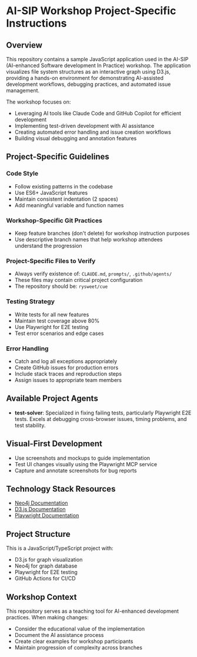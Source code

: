 # AI-SIP Workshop Project-Specific Instructions

## Overview

This repository contains a sample JavaScript application used in the AI-SIP (AI-enhanced Software development In Practice) workshop. The application visualizes file system structures as an interactive graph using D3.js, providing a hands-on environment for demonstrating AI-assisted development workflows, debugging practices, and automated issue management.

The workshop focuses on:
- Leveraging AI tools like Claude Code and GitHub Copilot for efficient development
- Implementing test-driven development with AI assistance
- Creating automated error handling and issue creation workflows
- Building visual debugging and annotation features

## Project-Specific Guidelines

### Code Style
- Follow existing patterns in the codebase
- Use ES6+ JavaScript features
- Maintain consistent indentation (2 spaces)
- Add meaningful variable and function names

### Workshop-Specific Git Practices
- Keep feature branches (don't delete) for workshop instruction purposes
- Use descriptive branch names that help workshop attendees understand the progression

### Project-Specific Files to Verify
- Always verify existence of: `CLAUDE.md`, `prompts/`, `.github/agents/`
- These files may contain critical project configuration
- The repository should be: `rysweet/cue`

### Testing Strategy
- Write tests for all new features
- Maintain test coverage above 80%
- Use Playwright for E2E testing
- Test error scenarios and edge cases

### Error Handling
- Catch and log all exceptions appropriately
- Create GitHub issues for production errors
- Include stack traces and reproduction steps
- Assign issues to appropriate team members

## Available Project Agents
- **test-solver**: Specialized in fixing failing tests, particularly Playwright E2E tests. Excels at debugging cross-browser issues, timing problems, and test stability.

## Visual-First Development
- Use screenshots and mockups to guide implementation
- Test UI changes visually using the Playwright MCP service
- Capture and annotate screenshots for bug reports

## Technology Stack Resources
- [Neo4j Documentation](https://neo4j.com/docs/)
- [D3.js Documentation](https://d3js.org/)
- [Playwright Documentation](https://playwright.dev/docs/intro)

## Project Structure
This is a JavaScript/TypeScript project with:
- D3.js for graph visualization
- Neo4j for graph database
- Playwright for E2E testing
- GitHub Actions for CI/CD

## Workshop Context
This repository serves as a teaching tool for AI-enhanced development practices. When making changes:
- Consider the educational value of the implementation
- Document the AI assistance process
- Create clear examples for workshop participants
- Maintain progression of complexity across branches